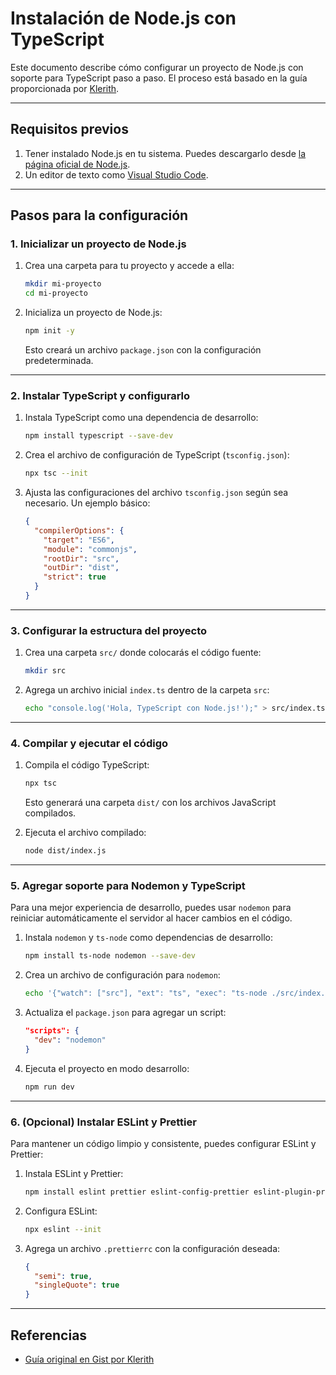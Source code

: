 # Instalación de Node.js con TypeScript

Este documento describe cómo configurar un proyecto de Node.js con soporte para TypeScript paso a paso. El proceso está basado en la guía proporcionada por [Klerith](https://gist.github.com/Klerith/47af527da090043f604b972b22dd4c01).

---

## **Requisitos previos**
1. Tener instalado Node.js en tu sistema. Puedes descargarlo desde [la página oficial de Node.js](https://nodejs.org/).
2. Un editor de texto como [Visual Studio Code](https://code.visualstudio.com/).

---

## **Pasos para la configuración**

### 1. Inicializar un proyecto de Node.js

1. Crea una carpeta para tu proyecto y accede a ella:
   ```bash
   mkdir mi-proyecto
   cd mi-proyecto
   ```
2. Inicializa un proyecto de Node.js:
   ```bash
   npm init -y
   ```
   Esto creará un archivo `package.json` con la configuración predeterminada.

---

### 2. Instalar TypeScript y configurarlo

1. Instala TypeScript como una dependencia de desarrollo:
   ```bash
   npm install typescript --save-dev
   ```

2. Crea el archivo de configuración de TypeScript (`tsconfig.json`):
   ```bash
   npx tsc --init
   ```

3. Ajusta las configuraciones del archivo `tsconfig.json` según sea necesario. Un ejemplo básico:
   ```json
   {
     "compilerOptions": {
       "target": "ES6",
       "module": "commonjs",
       "rootDir": "src",
       "outDir": "dist",
       "strict": true
     }
   }
   ```

---

### 3. Configurar la estructura del proyecto

1. Crea una carpeta `src/` donde colocarás el código fuente:
   ```bash
   mkdir src
   ```
2. Agrega un archivo inicial `index.ts` dentro de la carpeta `src`:
   ```bash
   echo "console.log('Hola, TypeScript con Node.js!');" > src/index.ts
   ```

---

### 4. Compilar y ejecutar el código

1. Compila el código TypeScript:
   ```bash
   npx tsc
   ```
   Esto generará una carpeta `dist/` con los archivos JavaScript compilados.

2. Ejecuta el archivo compilado:
   ```bash
   node dist/index.js
   ```

---

### 5. Agregar soporte para Nodemon y TypeScript
Para una mejor experiencia de desarrollo, puedes usar `nodemon` para reiniciar automáticamente el servidor al hacer cambios en el código.

1. Instala `nodemon` y `ts-node` como dependencias de desarrollo:
   ```bash
   npm install ts-node nodemon --save-dev
   ```

2. Crea un archivo de configuración para `nodemon`:
   ```bash
   echo '{"watch": ["src"], "ext": "ts", "exec": "ts-node ./src/index.ts"}' > nodemon.json
   ```

3. Actualiza el `package.json` para agregar un script:
   ```json
   "scripts": {
     "dev": "nodemon"
   }
   ```

4. Ejecuta el proyecto en modo desarrollo:
   ```bash
   npm run dev
   ```

---

### 6. (Opcional) Instalar ESLint y Prettier
Para mantener un código limpio y consistente, puedes configurar ESLint y Prettier:

1. Instala ESLint y Prettier:
   ```bash
   npm install eslint prettier eslint-config-prettier eslint-plugin-prettier --save-dev
   ```

2. Configura ESLint:
   ```bash
   npx eslint --init
   ```

3. Agrega un archivo `.prettierrc` con la configuración deseada:
   ```json
   {
     "semi": true,
     "singleQuote": true
   }
   ```

---

## **Referencias**
- [Guía original en Gist por Klerith](https://gist.github.com/Klerith/47af527da090043f604b972b22dd4c01)

